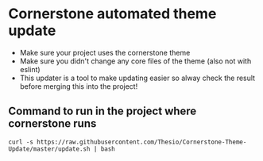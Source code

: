 # Cornerstone automated theme update
- Make sure your project uses the cornerstone theme
- Make sure you didn't change any core files of the theme (also not with eslint)
- This updater is a tool to make updating easier so alway check the result before merging this into the project!

## Command to run in the project where cornerstone runs
```curl -s https://raw.githubusercontent.com/Thesio/Cornerstone-Theme-Update/master/update.sh | bash```
